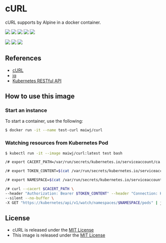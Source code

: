 # cURL

cURL supports by Alpine in a docker container.

[![](https://img.shields.io/badge/Github-thxcode/curl-orange.svg)](https://github.com/thxcode/curl)&nbsp;[![](https://img.shields.io/badge/Docker_Hub-maiwj/curl-orange.svg)](https://hub.docker.com/r/maiwj/curl)&nbsp;[![](https://img.shields.io/docker/build/maiwj/curl.svg)](https://hub.docker.com/r/maiwj/curl)&nbsp;[![](https://img.shields.io/docker/pulls/maiwj/curl.svg)](https://store.docker.com/community/images/maiwj/curl)&nbsp;[![](https://img.shields.io/github/license/thxcode/curl.svg)](https://github.com/thxcode/curl)

[![](https://images.microbadger.com/badges/image/maiwj/curl.svg)](https://microbadger.com/images/maiwj/curl)&nbsp;[![](https://images.microbadger.com/badges/version/maiwj/curl.svg)](http://microbadger.com/images/maiwj/curl)&nbsp;[![](https://images.microbadger.com/badges/commit/maiwj/curl.svg)](http://microbadger.com/images/maiwj/curl.svg)

## References

- [cURL](https://curl.haxx.se/docs/manpage.html)
- [jq](https://stedolan.github.io/jq/)
- [Kubernetes RESTful API](https://kubernetes.io/docs/reference/)

## How to use this image

### Start an instance

To start a container, use the following:

``` bash
$ docker run -it --name test-curl maiwj/curl
```

### Watching resources from Kubernetes Pod

``` bash
$ kubectl run -it --image maiwj/curl:latest test bash

/# export CACERT_PATH=/var/run/secrets/kubernetes.io/serviceaccount/ca.crt

/# export TOKEN_CONTENT=$(cat /var/run/secrets/kubernetes.io/serviceaccount/token)

/# export NAMESPACE=$(cat /var/run/secrets/kubernetes.io/serviceaccount/namespace)

/# curl --cacert $CACERT_PATH \
--header "Authorization: Bearer $TOKEN_CONTENT" --header "Connection: Keep-Alive" \
--silent --no-buffer \
-X GET "https://kubernetes/api/v1/watch/namespaces/$NAMESPACE/pods" | jq 'if (.object.status.conditions | length) > 0 and (.object.status.conditions | map(select(.type=="Ready" and .status=="True")) | length) > 0 then {type: .type, name: .object.metadata.name} else empty end'

```

## License

- cURL is released under the [MIT License](https://curl.haxx.se/docs/copyright.html)
- This image is released under the [MIT License](LICENSE)
